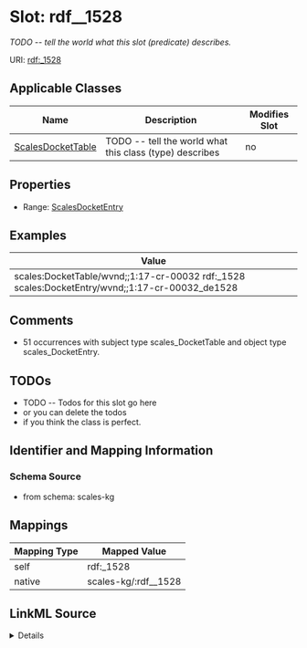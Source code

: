 

# Slot: rdf__1528


_TODO -- tell the world what this slot (predicate) describes._





URI: [rdf:_1528](http://www.w3.org/1999/02/22-rdf-syntax-ns#_1528)



<!-- no inheritance hierarchy -->





## Applicable Classes

| Name | Description | Modifies Slot |
| --- | --- | --- |
| [ScalesDocketTable](../classes/ScalesDocketTable.md) | TODO -- tell the world what this class (type) describes |  no  |







## Properties

* Range: [ScalesDocketEntry](../classes/ScalesDocketEntry.md)






## Examples

| Value |
| --- |
| scales:DocketTable/wvnd;;1:17-cr-00032 rdf:_1528 scales:DocketEntry/wvnd;;1:17-cr-00032_de1528 |

## Comments

* 51 occurrences with subject type scales_DocketTable and object type scales_DocketEntry.

## TODOs

* TODO -- Todos for this slot go here
* or you can delete the todos
* if you think the class is perfect.

## Identifier and Mapping Information







### Schema Source


* from schema: scales-kg




## Mappings

| Mapping Type | Mapped Value |
| ---  | ---  |
| self | rdf:_1528 |
| native | scales-kg/:rdf__1528 |




## LinkML Source

<details>
```yaml
name: rdf__1528
description: TODO -- tell the world what this slot (predicate) describes.
todos:
- TODO -- Todos for this slot go here
- or you can delete the todos
- if you think the class is perfect.
comments:
- 51 occurrences with subject type scales_DocketTable and object type scales_DocketEntry.
examples:
- value: scales:DocketTable/wvnd;;1:17-cr-00032 rdf:_1528 scales:DocketEntry/wvnd;;1:17-cr-00032_de1528
from_schema: scales-kg
rank: 1000
slot_uri: rdf:_1528
alias: rdf__1528
domain_of:
- scales_DocketTable
range: scales_DocketEntry

```
</details>